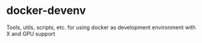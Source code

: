 # docker-devenv
Tools, utils, scripts, etc. for using docker as development environment with X and GPU support
